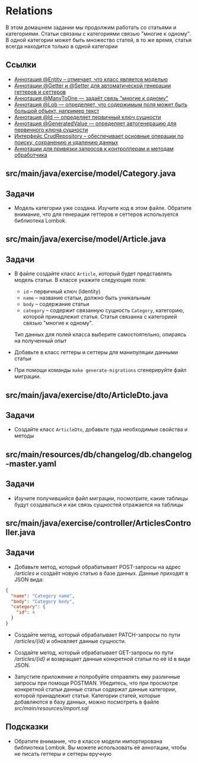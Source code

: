 # Relations

В этом домашнем задании мы продолжим работать со статьями и категориями. Статьи связаны с категориями связью "многие к одному". В одной категории может быть множество статей, в то же время, статья всегда находится только в одной категории

## Ссылки

* [Аннотация @Entity – отмечает, что класс является моделью](https://docs.oracle.com/javaee/7/api/javax/persistence/Entity.html)
* [Аннотации @Getter и @Setter для автоматической генерации геттеров и сеттеров](https://projectlombok.org/features/GetterSetter)
* [Аннотация @ManyToOne — задаёт связь "многие к одному"](https://javaee.github.io/javaee-spec/javadocs/javax/persistence/ManyToOne.html)
* [Аннотация @Lob — определяет, что содержимым поля может быть большой объект, например текст](https://javaee.github.io/javaee-spec/javadocs/javax/persistence/Lob.html)
* [Аннотация @Id — определяет первичный ключ сущности](https://javaee.github.io/javaee-spec/javadocs/javax/persistence/Id.html)
* [Аннотация @GeneratedValue — определяет автогенерацию для первичного ключа сущности](https://docs.oracle.com/javaee/7/api/javax/persistence/GeneratedValue.html)
* [Интерфейс CrudRepository – обеспечивает основные операции по поиску, сохранению и удалению данных](https://docs.spring.io/spring-data/commons/docs/current/api/org/springframework/data/repository/CrudRepository.html)
* [Аннотации для привязки запросов к контроллерам и методам обработчика](https://docs.spring.io/spring-framework/docs/current/javadoc-api/org/springframework/web/bind/annotation/package-summary.html)

## src/main/java/exercise/model/Category.java

## Задачи

* Модель категории уже создана. Изучите код в этом файле. Обратите внимание, что для генерации геттеров и сеттеров используется библиотека Lombok.

## src/main/java/exercise/model/Article.java

## Задачи

* В файле создайте класс `Article`, который будет представлять модель статьи. В классе укажите следующие поля:

  * `id` – первичный ключ (Identity)
  * `name` – название статьи, должно быть уникальным
  * `body` – содержание статьи
  * `category` – содержит связанную сущность `Category`, категорию, которой принадлежит статья. Статья связанна с категорией связью "многие к одному".

  Тип данных для полей класса выберите самостоятельно, опираясь на полученный опыт

* Добавьте в класс геттеры и сеттеры для манипуляции данными статьи

* При помощи команды `make generate-migrations` сгенерируйте файл миграции.

## src/main/java/exercise/dto/ArticleDto.java

## Задачи

* Создайте класс `ArticleDto`, добавьте туда необходимые свойства и методы

## src/main/resources/db/changelog/db.changelog-master.yaml

## Задачи

* Изучите получившийся файл миграции, посмотрите, какие таблицы будут создаваться и как связь сущностей отражается на таблицы

## src/main/java/exercise/controller/ArticlesController.java

## Задачи

* Добавьте метод, который обрабатывает POST-запросы на адрес */articles* и создаёт новую статью в базе данных. Данные приходят в JSON вида:

```json
{
  "name": "Category name",
  "body": "Category body",
  "category": {
    "id": 4
  }
}
```

* Создайте метод, который обрабатывает PATCH-запросы по пути */articles/{id}* и обновляет данные сущности.

* Создайте метод, который обрабатывает GET-запросы по пути */articles/{id}* и возвращает данные конкретной статьи по её id в виде JSON.

* Запустите приложение и попробуйте отправлять ему различные запросы при помощи POSTMAN. Убедитесь, что при просмотре конкретной статьи данные статьи содержат данные категории, которой принадлежит статья. Категории статей, которые добавляются в базу данных, можно посмотреть в файле *src/main/resources/import.sql*

## Подсказки

* Обратите внимание, что в классе модели импортирована библиотека Lombok. Вы можете использовать её аннотации, чтобы не писать геттеры и сеттеры вручную
